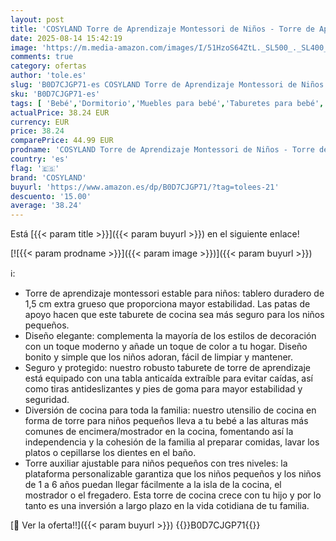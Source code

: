 ```yaml
---
layout: post
title: 'COSYLAND Torre de Aprendizaje Montessori de Niños - Torre de Aprendizaje para Bebés de 1 a 6 Años - 3 Niveles de Altura Regulable - Blanco'
date: 2025-08-14 15:42:19
image: 'https://m.media-amazon.com/images/I/51HzoS64ZtL._SL500_._SL400_.jpg'
comments: true
category: ofertas
author: 'tole.es'
slug: 'B0D7CJGP71-es COSYLAND Torre de Aprendizaje Montessori de Niños - Torre...'
sku: 'B0D7CJGP71-es'
tags: [ 'Bebé','Dormitorio','Muebles para bebé','Taburetes para bebé','bebés','cosyland','🇪🇸', ]
actualPrice: 38.24 EUR
currency: EUR
price: 38.24
comparePrice: 44.99 EUR
prodname: 'COSYLAND Torre de Aprendizaje Montessori de Niños - Torre de Aprendizaje para Bebés de 1 a 6 Años - 3 Niveles de Altura Regulable - Blanco'
country: 'es'
flag: '🇪🇸'
brand: 'COSYLAND'
buyurl: 'https://www.amazon.es/dp/B0D7CJGP71/?tag=tolees-21'
descuento: '15.00'
average: '38.24'
---
```


Está [{{< param title >}}]({{< param buyurl >}}) en el siguiente enlace!

[![{{< param prodname >}}]({{< param image >}})]({{< param buyurl >}})

ℹ️:

- Torre de aprendizaje montessori estable para niños: tablero duradero de 1,5 cm extra grueso que proporciona mayor estabilidad. Las patas de apoyo hacen que este taburete de cocina sea más seguro para los niños pequeños.
- Diseño elegante: complementa la mayoría de los estilos de decoración con un toque moderno y añade un toque de color a tu hogar. Diseño bonito y simple que los niños adoran, fácil de limpiar y mantener.
- Seguro y protegido: nuestro robusto taburete de torre de aprendizaje está equipado con una tabla anticaída extraíble para evitar caídas, así como tiras antideslizantes y pies de goma para mayor estabilidad y seguridad.
- Diversión de cocina para toda la familia: nuestro utensilio de cocina en forma de torre para niños pequeños lleva a tu bebé a las alturas más comunes de encimera/mostrador en la cocina, fomentando así la independencia y la cohesión de la familia al preparar comidas, lavar los platos o cepillarse los dientes en el baño.
- Torre auxiliar ajustable para niños pequeños con tres niveles: la plataforma personalizable garantiza que los niños pequeños y los niños de 1 a 6 años puedan llegar fácilmente a la isla de la cocina, el mostrador o el fregadero. Esta torre de cocina crece con tu hijo y por lo tanto es una inversión a largo plazo en la vida cotidiana de tu familia.

[🛒 Ver la oferta!!]({{< param buyurl >}})
{{<world>}}B0D7CJGP71{{</world>}}
